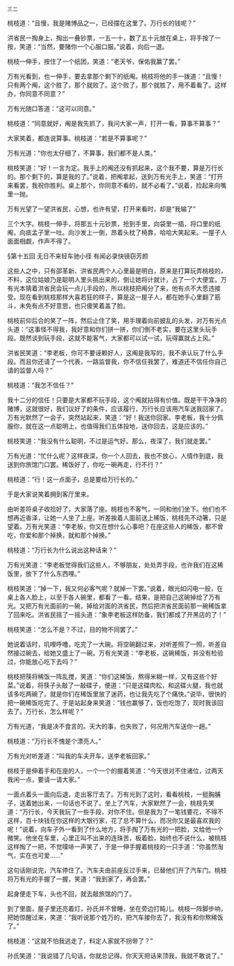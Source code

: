     三二 

   桃枝道：“且慢，我是赌博品之一，已经摆在这里了。万行长的钱呢？”

   洪省民一掏身上，掏出一叠钞票，一五一十，数了五十元放在桌上，将手按了一按，笑道：“当然，要赌你一个心服口服。”说着，向后一退。

   桃枝一伸手，按住了一个纸团，笑道：“老天爷，保佑我赢了罢。”

   万有光看到，也一伸手，要去拿那个剩下的纸阄。桃枝将他的手一拨道：“且慢！只有两个阄，这个胜了，那个就败了。这个败了，那个就胜了，用不着看了。这样办，你同意不同意？”

   万有光随口答道：“这可以同意。”

   桃枝道：“同意就好，阄是我先抓了，我问大家一声，打开一看，算事不算事？”

   大家笑着，都连说算事。桃枝道：“若是不算事呢？”

   万有光道：“你也太仔细了，不算事，我们都不是人类。”

   桃枝笑道：“好！一言为定。我手上的阄还没有抓起来，这个我不要，算是万行长的。那个剩下的，算是我的了。”说着，把阄拿起，送到万有光手上，笑道：“打开来看罢，我祝你胜利。桌上那个，你同意不看的，就不必看了。”说着，捡起来向嘴里一抛。

   万有光望了一望洪省民，心想，也许有望，打开来看时，却是“我输了”

   三个大字。桃枝一伸手，将那五十元钞票，抢到手里，向袋里一插，将口里的纸阄，向痰孟子里一吐。向沙发上一倒，昂着头枕了椅靠，哈哈大笑起来。一屋子人面面相觑，作声不得了。

   §第十五回 无日不来轻车驰小径 有闻必录快镜窃芳颜

   这些人之中，只有邵革新、洪省民两个人心里最是明白，原来是打算玩弄桃枝的，不料，这位姑娘乃是聪明人里头挑出来的，倒让她将计就计，占了一个大便宜。万有光本猜着洪省民会玩一点儿手段的，所以桃枝把阄分了来，他有点不大愿违接受。现在看到桃枝那样大喜若狂的样子，算是这一屋子人，都在她手心里翻了筋斗，未免有点不好意思，也只傻笑着盖了脸。

   桃枝前仰后合的笑了一阵，然后止住了笑，用手理着向前披乱的头发，对万有光点头道：“这事怪不得我，我好意和你们拼一拼，你们倒不老实，要在这里头玩手段。既然谈到玩手段，这就不能客气，大家都可以试一试，玩得赢就占上风。”

   洪省民笑道：“李老板，你可不要诬赖好人，这阄是我写的，我不承认玩了什么手段。而且你还请了一个代表，一路监督我，你不信任我罢了，难道还不信任你自己请的监督人吗？”

   桃枝道：“我怎不信任？”

   我十二分的信任！只要是大家都不玩手段，这个阄就拈得有价值。既是干干净净的赌博，这就很好，我们议好了的条件，应该履行，万行长应该用汽车送我回家了。万有光默然了一会子，突然站起来，笑道：“好！我送你回家。李老板，我十分佩服你，就在这一点聪明上，也值得我们五体投地，送你回去，这是应该的。”

   桃枝笑道：“我没有什么聪明，不过是运气好。那么，夜深了，我们就走罢。”

   万有光道：“忙什么呢？这样夜深，你一个人回去，我也不放心，人情作到底，我送到你旅馆门口罢。稀饭好了，你吃一碗再走，行不行？”

   桃枝道：“行！这一点面子，总是要给万行长的。”

   于是大家说笑着拥到客厅里来。

   由听差将桌子收拾好了，大家落了座。桃枝也不客气，一同和他们坐下。他们也不想再近香泽，让她一人坐了上座。听差挨着人面前送上稀饭，桃枝先不动箸，只是望着。万有光笑道：“李老板，你又在想什么心事吧？在座这些人的稀饭，都不曾吃，你爱和那个掉换，就和那个掉换。”

   桃枝道：“万行长为什么说出这种话来？”

   万有光笑道：“李老板觉得我们这些人，不够朋友，处处弄手段，也许我们在这稀饭里，放下了什么东西哩。”

   桃枝笑道：“掉一下，我又何必客气呢？就掉一下罢。”说着，眼光如闪电一般，在桌上各人脸上，以至于各人碗里，都看了一看。结果，是把自己这碗掉给了万有光。又把万有光面前的一碗，掉给对面的洪省民，然后把洪省民面前那一碗稀饭拿了回来吃。洪省民摇了一摇头道：“象李老板这样防备，我们都成了开黑店的了！”

   桃枝笑道：“怎么不是？不过，目的物不同罢了。”

   她说着话时，叽哩呼噜，吃完了一大碗。将空碗翻过来，对听差照了一照，听差自然接过碗去，给她又盛上了一碗。万有光笑道：“李老板，这碗稀饭，并没有检验过，你能放心吃下去吗？”

   桃枝把筷将稀饭一阵乱搅，笑道：“你们这稀饭，熬得米糊一样，又有这些个好菜。”说着，将筷子头敲了一敲碟子，便道：“只是这碟肉松，和这碟火腿，我也就该多吃两碗了。就是你们在稀饭里放了迷药，也让我先吃了个痛快。”说毕，很快的把一碗稀饭吃完了。于是站起身来笑道：“钱也赢够了，饭也吃饱了，现时我该回去了。万行长，怎么样呢？”

   万有光道，“我是决不食言的。天大的事，也失败了，何况用汽车送你一趟。”

   桃枝道：“万行长不愧是个漂亮人。”

   万有光对听差道：“叫我的车夫开车，送李老板回家。”

   桃枝于是伸着手和在座的人，一个一个的握着笑道：“今天很对不住诸位，过两天我闲一点，要请一请大家。”

   一面点着头一面向后退，走出客厅去了。万有光到了这时，看看桃枝，一挺胸脯子，送着她出来，一句话也不说了。坐上了汽车，大家默然了一会，桃枝先笑道：“万行长，今天我玩了一些手段，对你不住。但是我为了一笔钱要花，不得不这样，百十块钱在你这样的大银行家，花了总不算什么，而况你又是最喜欢我的呢！”说着，向车子外一看到了什么地方，将手掏了万有光的一把脸，又给他一个微笑。他坐在车里，心里正叫不出来的连珠苦，板着脸，始终也不说什么，被桃枝这样掏了一把，不觉噗哧一声笑了，于是一伸手握着桃枝的一只手道：“你虽然淘气，实在也可爱……”

   这句话刚说完，汽车停住了。汽车夫由前座反过手来，已替他们开了汽车门。桃枝将万有光的手握了一握，笑道：“我到家了，再会罢。”

   起身便走下车，头也不回，就去敲旅馆的门了。

   到了里面，屋子里还亮着灯，孙氏并不曾睡，坐在旁边打盹儿。桃枝一阵脚步响，把她惊醒过来，笑道：“我听说那个姓万的，把汽车接你去了，我没有和你熬稀饭了。”

   桃枝道：“这就不怕我逃走了，料定人家就不拐带了？”

   孙氏笑道：“我说错了几句话，你就总记得。你天天把话来顶我，我就不敢说了。”

